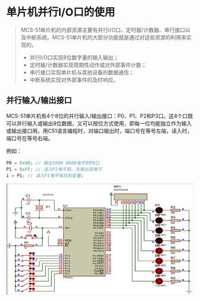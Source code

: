 # 单片机并行I/O口的使用

> MCS-51单片机的内部资源主要有并行I/O口、定时器/计数器、串行接口以及中断系统。MCS-51单片机的大部分功能就是通过对这些资源的利用来实现的。
>
> - 并行I/O口实现8位数字量的输入输出；
> - 定时器/计数器实现周期性动作或对外部事件计数；
> - 串行接口实现单片机与其他设备的数据通信；
> - 中断系统实现对外部事件的及时响应。

## 并行输入/输出接口

MCS-51单片机有4个8位的并行输入/输出接口：P0、P1、P2和P3口。这4个口既可以并行输入或输出8位数据，又可以按位方式使用，即每一位均能独立作为输入或输出接口用。用C51语言编程时，对端口输出时，端口号在等号左端，读入时，端口号在等号右端。

例如：

```c
P0 = 0x80; // 输出1000 0000电平到P0口
P1 = 0xFF; // 读入P1电平前，先输出高电平
i = P1; // 读入P1电平保存到变量i
```

![image](../src/6_img_io.png)

